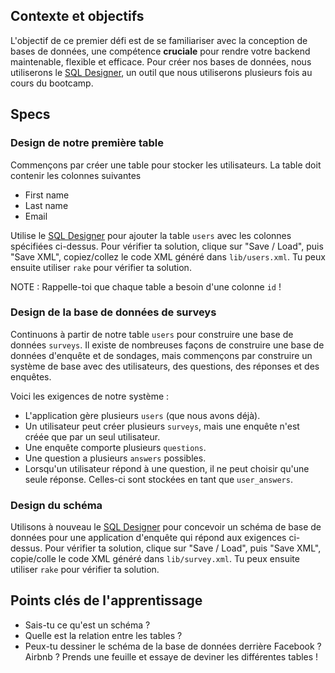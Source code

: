 ## Contexte et objectifs

L'objectif de ce premier défi est de se familiariser avec la conception de bases de données, une compétence **cruciale** pour rendre votre backend maintenable, flexible et efficace. Pour créer nos bases de données, nous utiliserons le [SQL Designer](https://kitt.lewagon.com/db), un outil que nous utiliserons plusieurs fois au cours du bootcamp.

## Specs

### Design de notre première table

Commençons par créer une table pour stocker les utilisateurs. La table doit contenir les colonnes suivantes
- First name
- Last name
- Email

Utilise le [SQL Designer](https://kitt.lewagon.com/db) pour ajouter la table `users` avec les colonnes spécifiées ci-dessus. Pour vérifier ta solution, clique sur "Save / Load", puis "Save XML", copiez/collez le code XML généré dans `lib/users.xml`. Tu peux ensuite utiliser `rake` pour vérifier ta solution.

NOTE : Rappelle-toi que chaque table a besoin d'une colonne `id` !

### Design de la base de données de surveys

Continuons à partir de notre table `users` pour construire une base de données `surveys`. Il existe de nombreuses façons de construire une base de données d'enquête et de sondages, mais commençons par construire un système de base avec des utilisateurs, des questions, des réponses et des enquêtes.

Voici les exigences de notre système :
- L'application gère plusieurs `users` (que nous avons déjà).
- Un utilisateur peut créer plusieurs `surveys`, mais une enquête n'est créée que par un seul utilisateur.
- Une enquête comporte plusieurs `questions`.
- Une question a plusieurs `answers` possibles.
- Lorsqu'un utilisateur répond à une question, il ne peut choisir qu'une seule réponse. Celles-ci sont stockées en tant que `user_answers`.

### Design du schéma

Utilisons à nouveau le [SQL Designer](https://kitt.lewagon.com/db) pour concevoir un schéma de base de données pour une application d'enquête qui répond aux exigences ci-dessus. Pour vérifier ta solution, clique sur "Save / Load", puis "Save XML", copie/colle le code XML généré dans `lib/survey.xml`. Tu peux ensuite utiliser `rake` pour vérifier ta solution.

## Points clés de l'apprentissage

- Sais-tu ce qu'est un schéma ?
- Quelle est la relation entre les tables ?
- Peux-tu dessiner le schéma de la base de données derrière Facebook ? Airbnb ? Prends une feuille et essaye de deviner les différentes tables !
